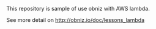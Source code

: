 This repository is sample of use obniz with AWS lambda.


See more detail on  http://obniz.io/doc/lessons_lambda
